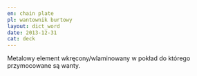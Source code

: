 ```yaml
---
en: chain plate
pl: wantownik burtowy
layout: dict_word
date: 2013-12-31
cat: deck
---
```


Metalowy element wkręcony/wlaminowany w pokład do którego przymocowane są wanty.

<!-- TODO: wanty -->
<!-- TODO: foto -->
